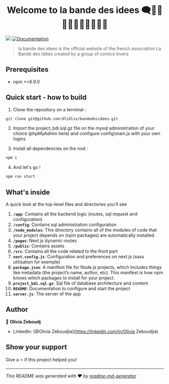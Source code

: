<h1 align="center">Welcome to la bande des idees 🗨️🦸🏽🦸🏼💬🦸🦸🏿‍♂️💭</h1>
<p>
 
  <img src="https://img.shields.io/badge/npm-%3E%3D6.9.0-blue.svg" />
  <a href="https://github.com/kefranabg/readme-md-generator#readme" target="_blank">
    <img alt="Documentation" src="https://img.shields.io/badge/documentation-yes-brightgreen.svg" />
  </a>

</p>

> la bande des idees is the official website of the french association La Bande des Idées created by a group of comics lovers

## Prerequisites

- npm >=6.9.0

## Quick start - how to build
1. Clone the repository on a terminal :
```sh
git clone git@github.com:OliOliv/bandedesidees.git  
```
2. Import the project_bdi.sql.gz file on the mysql administration of your choice (phpMyAdmin here) and configure config\main.js with your own logins

3. Install all dependencies on the root :
```sh
npm i  
```
4. And let's go !
```sh
npm run start
```

## What's inside

A quick look at the top-level files and directories you'll see

1.  **`/app`**: Contains all the backend logic (routes, sql request and configuration)
2.  **`/config`**: Contains sql administration configuration
3.  **`/node_modules`**: This directory contains all of the modules of code that your project depends on (npm packages) are automatically installed.
4.  **`/pages`**: Next.js dynamic routes
5.  **`/public`**: Contains assets
6.  **`/src`**: Contains all the code related to the front part
7.  **`next.config.js`**: Configuration and preferences on next.js (sass utilisation for exemple)
8.  **`package.json`**: A manifest file for Node.js projects, which includes things like metadata (the project’s name, author, etc). This manifest is how npm knows which packages to install for your project.
9.  **`project_bdi.sql.gz`**: Sql file of database architecture and content
10. **`README`**: Documentation to configure and start the project
11. **`server.js`**: The server of the app

## Author

👤 **Olivia Zeboudj**

* LinkedIn: [@Olivia Zeboudjia](https://linkedin.com/in/Olivia Zeboudjia)

## Show your support

Give a ⭐️ if this project helped you!

***
_This README was generated with ❤️ by [readme-md-generator](https://github.com/kefranabg/readme-md-generator)_